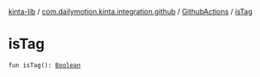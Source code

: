 [kinta-lib](../../index.md) / [com.dailymotion.kinta.integration.github](../index.md) / [GithubActions](index.md) / [isTag](./is-tag.md)

# isTag

`fun isTag(): `[`Boolean`](https://kotlinlang.org/api/latest/jvm/stdlib/kotlin/-boolean/index.html)